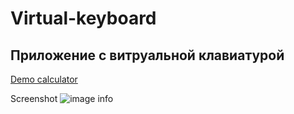 # Virtual-keyboard

## Приложение с витруальной клавиатурой

[Demo calculator](https://anzhelaabitova.github.io/virtual-keyboard/)

Screenshot ![image info](https://anzhelaabitova.github.io/virtual-keyboard/assets/images/screenshot.png)
